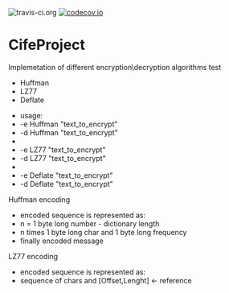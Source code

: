 ![travis-ci.org](https://api.travis-ci.org/Dabudabot/CifeProject.png "CifeProject build status")
[![codecov.io](https://codecov.io/github/Dabudabot/CifeProject/coverage.svg?branch=master)](https://codecov.io/github/Dabudabot/CifeProject?branch=master)
# CifeProject
Implemetation of different encryption\decryption algorithms
test
 - Huffman
 - LZ77
 - Deflate
 
 * usage:
 *  <CifeProject> -e Huffman "text_to_encrypt"
 *  <CifeProject> -d Huffman "text_to_encrypt"
 *
 *  <CifeProject> -e LZ77 "text_to_encrypt"
 *  <CifeProject> -d LZ77 "text_to_encrypt"
 *
 *  <CifeProject> -e Deflate "text_to_encrypt"
 *  <CifeProject> -d Deflate "text_to_encrypt"
 
 Huffman encoding
 * encoded sequence is represented as:
 * n = 1 byte long number - dictionary length
 * n times 1 byte long char and 1 byte long frequency
 * finally encoded message
 
 LZ77 encoding
 * encoded sequence is represented as:
 * sequence of chars and [Offset,Lenght] <- reference
